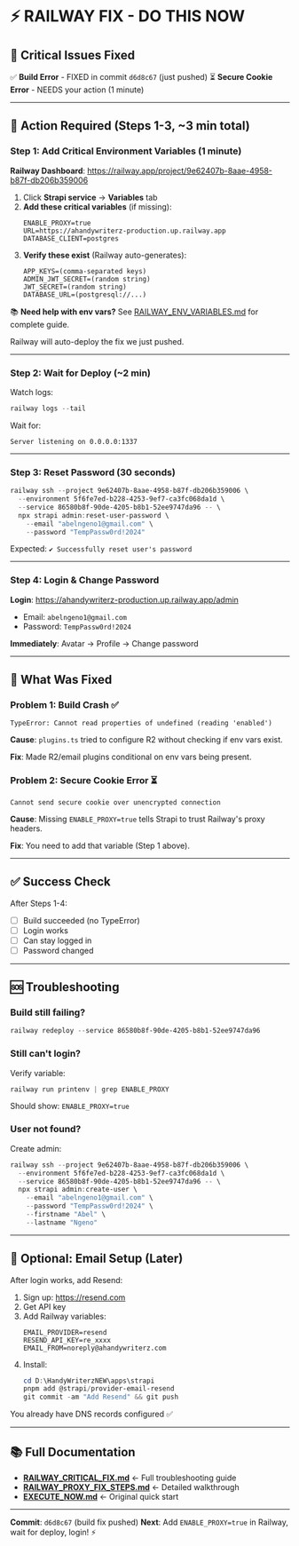 # ⚡ RAILWAY FIX - DO THIS NOW

## 🚨 Critical Issues Fixed

✅ **Build Error** - FIXED in commit `d6d8c67` (just pushed)
⏳ **Secure Cookie Error** - NEEDS your action (1 minute)

---

## 🎯 Action Required (Steps 1-3, ~3 min total)

### Step 1: Add Critical Environment Variables (1 minute)

**Railway Dashboard**: https://railway.app/project/9e62407b-8aae-4958-b87f-db206b359006

1. Click **Strapi service** → **Variables** tab
2. **Add these critical variables** (if missing):
   ```
   ENABLE_PROXY=true
   URL=https://ahandywriterz-production.up.railway.app
   DATABASE_CLIENT=postgres
   ```
3. **Verify these exist** (Railway auto-generates):
   ```
   APP_KEYS=(comma-separated keys)
   ADMIN_JWT_SECRET=(random string)
   JWT_SECRET=(random string)
   DATABASE_URL=(postgresql://...)
   ```

📚 **Need help with env vars?** See [RAILWAY_ENV_VARIABLES.md](./RAILWAY_ENV_VARIABLES.md) for complete guide.

Railway will auto-deploy the fix we just pushed.

---

### Step 2: Wait for Deploy (~2 min)

Watch logs:
```powershell
railway logs --tail
```

Wait for:
```
Server listening on 0.0.0.0:1337
```

---

### Step 3: Reset Password (30 seconds)

```powershell
railway ssh --project 9e62407b-8aae-4958-b87f-db206b359006 \
  --environment 5f6fe7ed-b228-4253-9ef7-ca3fc068da1d \
  --service 86580b8f-90de-4205-b8b1-52ee9747da96 -- \
  npx strapi admin:reset-user-password \
    --email "abelngeno1@gmail.com" \
    --password "TempPassw0rd!2024"
```

Expected: `✔ Successfully reset user's password`

---

### Step 4: Login & Change Password

**Login**: https://ahandywriterz-production.up.railway.app/admin

- Email: `abelngeno1@gmail.com`
- Password: `TempPassw0rd!2024`

**Immediately**: Avatar → Profile → Change password

---

## 🔧 What Was Fixed

### Problem 1: Build Crash ✅
```
TypeError: Cannot read properties of undefined (reading 'enabled')
```

**Cause**: `plugins.ts` tried to configure R2 without checking if env vars exist.

**Fix**: Made R2/email plugins conditional on env vars being present.

### Problem 2: Secure Cookie Error ⏳
```
Cannot send secure cookie over unencrypted connection
```

**Cause**: Missing `ENABLE_PROXY=true` tells Strapi to trust Railway's proxy headers.

**Fix**: You need to add that variable (Step 1 above).

---

## ✅ Success Check

After Steps 1-4:

- [ ] Build succeeded (no TypeError)
- [ ] Login works
- [ ] Can stay logged in
- [ ] Password changed

---

## 🆘 Troubleshooting

### Build still failing?
```powershell
railway redeploy --service 86580b8f-90de-4205-b8b1-52ee9747da96
```

### Still can't login?
Verify variable:
```powershell
railway run printenv | grep ENABLE_PROXY
```
Should show: `ENABLE_PROXY=true`

### User not found?
Create admin:
```powershell
railway ssh --project 9e62407b-8aae-4958-b87f-db206b359006 \
  --environment 5f6fe7ed-b228-4253-9ef7-ca3fc068da1d \
  --service 86580b8f-90de-4205-b8b1-52ee9747da96 -- \
  npx strapi admin:create-user \
    --email "abelngeno1@gmail.com" \
    --password "TempPassw0rd!2024" \
    --firstname "Abel" \
    --lastname "Ngeno"
```

---

## 📧 Optional: Email Setup (Later)

After login works, add Resend:

1. Sign up: https://resend.com
2. Get API key
3. Add Railway variables:
   ```
   EMAIL_PROVIDER=resend
   RESEND_API_KEY=re_xxxx
   EMAIL_FROM=noreply@ahandywriterz.com
   ```
4. Install:
   ```powershell
   cd D:\HandyWriterzNEW\apps\strapi
   pnpm add @strapi/provider-email-resend
   git commit -am "Add Resend" && git push
   ```

You already have DNS records configured ✅

---

## 📚 Full Documentation

- **[RAILWAY_CRITICAL_FIX.md](./RAILWAY_CRITICAL_FIX.md)** ← Full troubleshooting guide
- **[RAILWAY_PROXY_FIX_STEPS.md](./RAILWAY_PROXY_FIX_STEPS.md)** ← Detailed walkthrough
- **[EXECUTE_NOW.md](./EXECUTE_NOW.md)** ← Original quick start

---

**Commit**: `d6d8c67` (build fix pushed)
**Next**: Add `ENABLE_PROXY=true` in Railway, wait for deploy, login! ⚡
